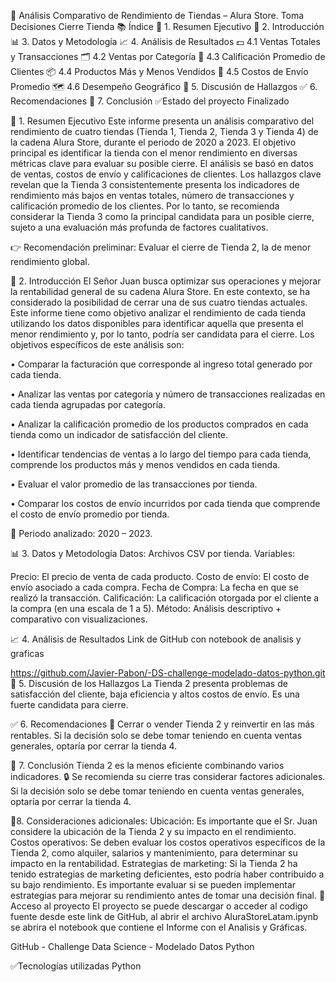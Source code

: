 🛒 Análisis Comparativo de Rendimiento de Tiendas – Alura Store. Toma Decisiones Cierre Tienda
📚 Índice
📌 1. Resumen Ejecutivo
🧭 2. Introducción
📊 3. Datos y Metodología
📈 4. Análisis de Resultados
💵 4.1 Ventas Totales y Transacciones
🗂️ 4.2 Ventas por Categoría
🌟 4.3 Calificación Promedio de Clientes
📦 4.4 Productos Más y Menos Vendidos
🚚 4.5 Costos de Envío Promedio
🗺️ 4.6 Desempeño Geográfico
🧠 5. Discusión de Hallazgos
✅ 6. Recomendaciones
📌 7. Conclusión
✅Estado del proyecto
Finalizado

📌 1. Resumen Ejecutivo
Este informe presenta un análisis comparativo del rendimiento de cuatro tiendas (Tienda 1, Tienda 2, Tienda 3 y Tienda 4) de la cadena Alura Store, durante el periodo de 2020 a 2023. El objetivo principal es identificar la tienda con el menor rendimiento en diversas métricas clave para evaluar su posible cierre. El análisis se basó en datos de ventas, costos de envío y calificaciones de clientes. Los hallazgos clave revelan que la Tienda 3 consistentemente presenta los indicadores de rendimiento más bajos en ventas totales, número de transacciones y calificación promedio de los clientes. Por lo tanto, se recomienda considerar la Tienda 3 como la principal candidata para un posible cierre, sujeto a una evaluación más profunda de factores cualitativos.

👉 Recomendación preliminar: Evaluar el cierre de Tienda 2, la de menor rendimiento global.

🧭 2. Introducción
El Señor Juan busca optimizar sus operaciones y mejorar la rentabilidad general de su cadena Alura Store. En este contexto, se ha considerado la posibilidad de cerrar una de sus cuatro tiendas actuales. Este informe tiene como objetivo analizar el rendimiento de cada tienda utilizando los datos disponibles para identificar aquella que presenta el menor rendimiento y, por lo tanto, podría ser candidata para el cierre. Los objetivos específicos de este análisis son:

• Comparar la facturación que corresponde al ingreso total generado por cada tienda.

• Analizar las ventas por categoría y número de transacciones realizadas en cada tienda agrupadas por categoría.

• Analizar la calificación promedio de los productos comprados en cada tienda como un indicador de satisfacción del cliente.

• Identificar tendencias de ventas a lo largo del tiempo para cada tienda, comprende los productos más y menos vendidos en cada tienda.

• Evaluar el valor promedio de las transacciones por tienda.

• Comparar los costos de envío incurridos por cada tienda que comprende el costo de envío promedio por tienda.

📅 Periodo analizado: 2020 – 2023.

📊 3. Datos y Metodología
Datos: Archivos CSV por tienda.
Variables:

Precio: El precio de venta de cada producto.
Costo de envío: El costo de envío asociado a cada compra.
Fecha de Compra: La fecha en que se realizó la transacción.
Calificación: La calificación otorgada por el cliente a la compra (en una escala de 1 a 5).
Método: Análisis descriptivo + comparativo con visualizaciones.

📈 4. Análisis de Resultados
Link de GitHub con notebook de analisis y graficas

https://github.com/Javier-Pabon/-DS-challenge-modelado-datos-python.git
🧠 5. Discusión de los Hallazgos
La Tienda 2 presenta problemas de satisfacción del cliente, baja eficiencia y altos costos de envío. Es una fuerte candidata para cierre.

✅ 6. Recomendaciones
📌 Cerrar o vender Tienda 2 y reinvertir en las más rentables. Si la decisión solo se debe tomar teniendo en cuenta ventas generales, optaría por cerrar la tienda 4.

📌 7. Conclusión
Tienda 2 es la menos eficiente combinando varios indicadores.
🔒 Se recomienda su cierre tras considerar factores adicionales. Si la decisión solo se debe tomar teniendo en cuenta ventas generales, optaría por cerrar la tienda 4.

🎯8. Consideraciones adicionales:
Ubicación: Es importante que el Sr. Juan considere la ubicación de la Tienda 2 y su impacto en el rendimiento. Costos operativos: Se deben evaluar los costos operativos específicos de la Tienda 2, como alquiler, salarios y mantenimiento, para determinar su impacto en la rentabilidad. Estrategias de marketing: Si la Tienda 2 ha tenido estrategias de marketing deficientes, esto podría haber contribuido a su bajo rendimiento. Es importante evaluar si se pueden implementar estrategias para mejorar su rendimiento antes de tomar una decisión final.
📁 Acceso al proyecto
El proyecto se puede descargar o acceder al codigo fuente desde este link de GitHub, al abrir el archivo AluraStoreLatam.ipynb se abrira el notebook que contiene el Informe con el Analisis y Gráficas.

GitHub - Challenge Data Science - Modelado Datos Python

✅Tecnologías utilizadas
Python
